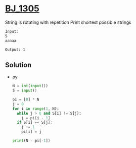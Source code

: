 # [BJ_1305](https://acmicpc.net/problem/1305)

String is rotating with repetition
Print shortest possible strings

```txt
Input:
5
aaaaa

Output: 1
```

## Solution

* py

  ```py
  N = int(input())
  S = input()

  pi = [0] * N
  j = 0
  for i in range(1, N):
    while j > 0 and S[i] != S[j]:
      j = pi[j - 1]
    if S[i] == S[j]:
      j += 1
      pi[i] = j

  print(N - pi[-1])
  ```
